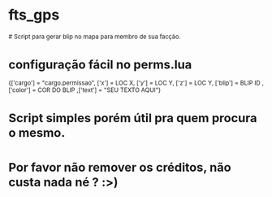 # fts_gps
<small># Script para gerar blip no mapa para membro de sua facção.
# configuração fácil no perms.lua
{['cargo'] = "cargo.permissao", ['x'] = LOC X, ['y'] = LOC Y, ['z'] = LOC Y, ['blip'] = BLIP ID , ['color'] = COR DO BLIP ,['text'] = "SEU TEXTO AQUI"}
# Script simples porém útil pra quem procura o mesmo.
# Por favor não remover os créditos, não custa nada né ? :>)</small>
